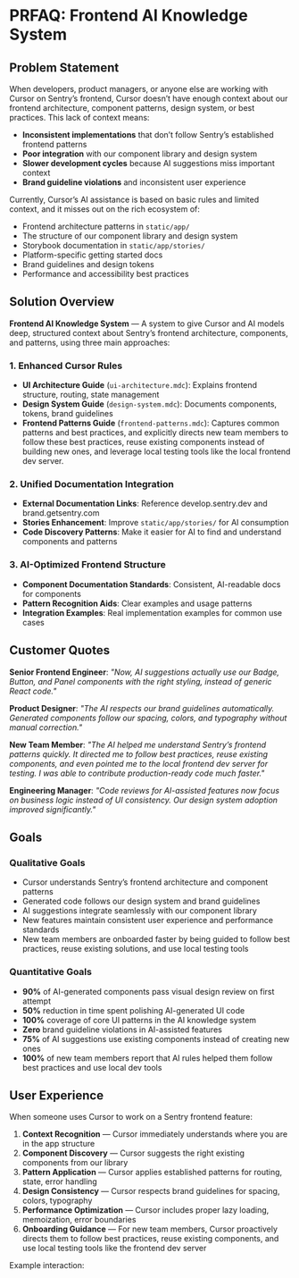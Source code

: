# PRFAQ: Frontend AI Knowledge System

## Problem Statement

When developers, product managers, or anyone else are working with Cursor on Sentry’s frontend, Cursor doesn’t have enough context about our frontend architecture, component patterns, design system, or best practices. This lack of context means:

- **Inconsistent implementations** that don’t follow Sentry’s established frontend patterns
- **Poor integration** with our component library and design system
- **Slower development cycles** because AI suggestions miss important context
- **Brand guideline violations** and inconsistent user experience

Currently, Cursor’s AI assistance is based on basic rules and limited context, and it misses out on the rich ecosystem of:

- Frontend architecture patterns in `static/app/`
- The structure of our component library and design system
- Storybook documentation in `static/app/stories/`
- Platform-specific getting started docs
- Brand guidelines and design tokens
- Performance and accessibility best practices

## Solution Overview

**Frontend AI Knowledge System** — A system to give Cursor and AI models deep, structured context about Sentry’s frontend architecture, components, and patterns, using three main approaches:

### 1. Enhanced Cursor Rules

- **UI Architecture Guide** (`ui-architecture.mdc`): Explains frontend structure, routing, state management
- **Design System Guide** (`design-system.mdc`): Documents components, tokens, brand guidelines
- **Frontend Patterns Guide** (`frontend-patterns.mdc`): Captures common patterns and best practices, and explicitly directs new team members to follow these best practices, reuse existing components instead of building new ones, and leverage local testing tools like the local frontend dev server.

### 2. Unified Documentation Integration

- **External Documentation Links**: Reference develop.sentry.dev and brand.getsentry.com
- **Stories Enhancement**: Improve `static/app/stories/` for AI consumption
- **Code Discovery Patterns**: Make it easier for AI to find and understand components and patterns

### 3. AI-Optimized Frontend Structure

- **Component Documentation Standards**: Consistent, AI-readable docs for components
- **Pattern Recognition Aids**: Clear examples and usage patterns
- **Integration Examples**: Real implementation examples for common use cases

## Customer Quotes

**Senior Frontend Engineer**: _"Now, AI suggestions actually use our Badge, Button, and Panel components with the right styling, instead of generic React code."_

**Product Designer**: _"The AI respects our brand guidelines automatically. Generated components follow our spacing, colors, and typography without manual correction."_

**New Team Member**: _"The AI helped me understand Sentry’s frontend patterns quickly. It directed me to follow best practices, reuse existing components, and even pointed me to the local frontend dev server for testing. I was able to contribute production-ready code much faster."_

**Engineering Manager**: _"Code reviews for AI-assisted features now focus on business logic instead of UI consistency. Our design system adoption improved significantly."_

## Goals

### Qualitative Goals

- Cursor understands Sentry’s frontend architecture and component patterns
- Generated code follows our design system and brand guidelines
- AI suggestions integrate seamlessly with our component library
- New features maintain consistent user experience and performance standards
- New team members are onboarded faster by being guided to follow best practices, reuse existing solutions, and use local testing tools

### Quantitative Goals

- **90%** of AI-generated components pass visual design review on first attempt
- **50%** reduction in time spent polishing AI-generated UI code
- **100%** coverage of core UI patterns in the AI knowledge system
- **Zero** brand guideline violations in AI-assisted features
- **75%** of AI suggestions use existing components instead of creating new ones
- **100%** of new team members report that AI rules helped them follow best practices and use local dev tools

## User Experience

When someone uses Cursor to work on a Sentry frontend feature:

1. **Context Recognition** — Cursor immediately understands where you are in the app structure
2. **Component Discovery** — Cursor suggests the right existing components from our library
3. **Pattern Application** — Cursor applies established patterns for routing, state, error handling
4. **Design Consistency** — Cursor respects brand guidelines for spacing, colors, typography
5. **Performance Optimization** — Cursor includes proper lazy loading, memoization, error boundaries
6. **Onboarding Guidance** — For new team members, Cursor proactively directs them to follow best practices, reuse existing components, and use local testing tools like the frontend dev server

Example interaction:
